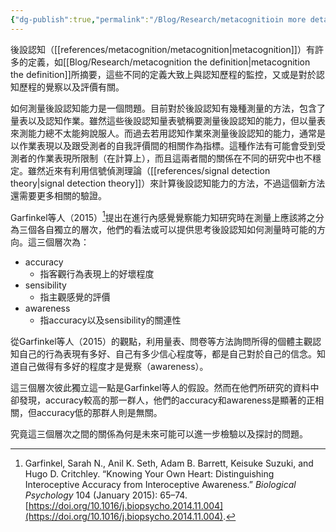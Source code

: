 ```yaml
---
{"dg-publish":true,"permalink":"/Blog/Research/metacognitioin more details from bodily awareness/","title":"後設認知測量方法的思考","tags":["blog","metacognition"]}
---
```





後設認知（[[references/metacognition/metacognition\|metacognition]]）有許多的定義，如[[Blog/Research/metacognition the definition\|metacognition the definition]]所摘要，這些不同的定義大致上與認知歷程的監控，又或是對於認知歷程的覺察以及評價有關。

如何測量後設認知能力是一個問題。目前對於後設認知有幾種測量的方法，包含了量表以及認知作業。雖然這些後設認知量表號稱要測量後設認知的能力，但以量表來測能力總不太能夠說服人。而過去若用認知作業來測量後設認知的能力，通常是以作業表現以及跟受測者的自我評價間的相關作為指標。這種作法有可能會受到受測者的作業表現所限制（在計算上），而且這兩者間的關係在不同的研究中也不穩定。雖然近來有利用信號偵測理論（[[references/signal detection theory\|signal detection theory]]）來計算後設認知能力的方法，不過這個新方法還需要更多相關的驗證。

Garfinkel等人（2015）[^1]提出在進行內感覺覺察能力知研究時在測量上應該將之分為三個各自獨立的層次，他們的看法或可以提供思考後設認知如何測量時可能的方向。這三個層次為：
- accuracy
	- 指客觀行為表現上的好壞程度
- sensibility
	- 指主觀感覺的評價
- awareness
	- 指accuracy以及sensibility的關連性


從Garfinkel等人（2015）的觀點，利用量表、問卷等方法詢問所得的個體主觀認知自己的行為表現有多好、自己有多少信心程度等，都是自己對於自己的信念。知道自己做得有多好的程度才是覺察（awareness）。

這三個層次彼此獨立這一點是Garfinkel等人的假設。然而在他們所研究的資料中卻發現，accuracy較高的那一群人，他們的accuracy和awareness是顯著的正相關，但accuracy低的那群人則是無關。

究竟這三個層次之間的關係為何是未來可能可以進一步檢驗以及探討的問題。


[^1]: Garfinkel, Sarah N., Anil K. Seth, Adam B. Barrett, Keisuke Suzuki, and Hugo D. Critchley. “Knowing Your Own Heart: Distinguishing Interoceptive Accuracy from Interoceptive Awareness.” _Biological Psychology_ 104 (January 2015): 65–74. [https://doi.org/10.1016/j.biopsycho.2014.11.004](https://doi.org/10.1016/j.biopsycho.2014.11.004).